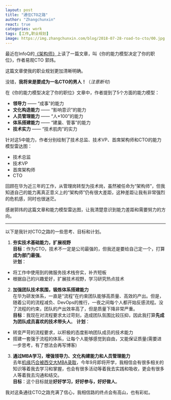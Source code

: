 ```yaml
---
layout: post
title: "通往CTO之路"
author: "Zhangchunxin"
react: true
categories: work
tags: [工作,职业规划]
image: https://img.zhangchunxin.com/blog/2018-07-28-road-to-cto/00.jpg
---
```


最近在InfoQ的[《架构师》](http://www.infoq.com/cn/minibooks/architect-201807)上读了一篇文章，叫《你的能力模型决定了你的职位》，作者易观CTO 郭炜。

这篇文章使我的职业规划更加清晰明确。

没错，**我将来是要成为一名CTO的男人！**（*注意断句*）

在《你的能力模型决定了你的职位》文章中，作者提到了5个方面的能力模型：

 - **领导力** —— “成事”的能力
 - **文化构造能力** —— “影响意识”的能力
 - **人员管理能力** —— “人*100”的能力
 - **体系搭建能力** —— “建巢、管事”的能力
 - **技术实力** —— “技术肌肉”的实力

针对这5中能力，作者分别绘制了技术总监、技术VP、首席架构师和CTO的能力模型雷达图：

 - 技术总监
    <div id="tv-radar-chart"></div>
 - 技术VP
    <div id="vp-radar-chart"></div>
 - 首席架构师
    <div id="ca-radar-chart"></div>
 - CTO
    <div id="cto-radar-chart"></div>

回顾在华为近三年的工作，从管理岗转型为技术岗，虽然被任命为“架构师”，但我知道自己的能力离真正意义上的“架构师”仍有很大差距，这种差距让我有非常强烈的危机感，同时也很迷茫。

感谢郭炜的这篇文章和能力模型雷达图，让我清楚意识到能力差距和需要努力的方向。

---

以下是我针对CTO之路的一些思考、目标和计划。

1. **夯实技术基础能力，扩展视野**  
**目标**：作为CTO，技术不一定是公司最强的，但我还是要给自己定一个，打算**成为部门最强**。  
**计划**：  
  - 将工作中使用到的微服务技术栈夯实，补齐短板
  - 根据自己的兴趣爱好，扩展技术视野，学习研究热点技术
  
2. **加强团队技术氛围，锻炼体系搭建能力**  
在华为研发体系，一直是“流程”在约束团队能够高质量、高效的产出。但是，随着公司的流程减负、DevOps的推行，一夜之间每个人都开始反感流程。没了流程的约束，团队的产出效率高了，但是质量下降非常严重。  
**目标**：我现在对流程要求太过苛刻，造成团队氛围比较压抑，因此我打算**先成为团队成员喜欢的技术带头人**。
**计划**：  
 - 转变严苛的流程要求，以积极的态度影响团队成员的技术能力
 - 搭建一套强于流程的体系，让每个人能够感觉到自由，又能保证质量(需要进一步思考，有了想法会再写博客)  

3. **通过MBA学习，增强领导力、文化构建能力和人员管理能力**   
去年[机缘巧合被西交大MBA录取](#)，今年9月即将开学，我相信会有很多相关的知识等着我去学习和掌握，也会有很多活动等着我去实践和吸收，更会有很多人等着我去沟通和结交。  
**目标**：这个目标就是**好好学习，好好参与，好好做人**。

我对这条通往CTO之路充满了信心，我相信路的终点会有高山，也有彩虹。


<script type="text/babel">
const {Radar, RadarChart, PolarGrid, Legend,
         PolarAngleAxis, PolarRadiusAxis} = Recharts;

const data = [
    { subject: '领导力', tv: 4, vp: 6, ca: 4, cto: 9 },
    { subject: '文化构造能力', tv: 2, vp: 5, ca: 3, cto: 9 },
    { subject: '人员管理能力', tv: 7, vp: 8, ca: 6, cto: 9 },
    { subject: '体系搭建能力', tv: 3, vp: 9, ca: 7, cto: 8 },
    { subject: '技术实力', tv: 7, vp: 8, ca: 9, cto: 8 },
];

const TVRadarChart = React.createClass({
	render () {
  	return (
    	<RadarChart width={450} height={350} data={data}>
          <PolarGrid />
          <PolarAngleAxis dataKey="subject" />
          <PolarRadiusAxis angle={90} domain={[0,10]} orientation="left" />
          <Radar name="技术总监" dataKey="tv" stroke="#8884d8" fill="#8884d8" fillOpacity={0.6} />
        </RadarChart>
    );
  }
})

const VPRadarChart = React.createClass({
	render () {
  	return (
    	<RadarChart width={450} height={350} data={data}>
          <PolarGrid />
          <PolarAngleAxis dataKey="subject" />
          <PolarRadiusAxis angle={90} domain={[0,10]} orientation="left" />
          <Radar name="技术VP" dataKey="vp" stroke="#8884d8" fill="#8884d8" fillOpacity={0.6} />
        </RadarChart>
    );
  }
})

const CARadarChart = React.createClass({
	render () {
  	return (
    	<RadarChart width={450} height={350} data={data}>
          <PolarGrid />
          <PolarAngleAxis dataKey="subject" />
          <PolarRadiusAxis angle={90} domain={[0,10]} orientation="left" />
          <Radar name="首席架构师" dataKey="ca" stroke="#8884d8" fill="#8884d8" fillOpacity={0.6} />
        </RadarChart>
    );
  }
})

const CTORadarChart = React.createClass({
	render () {
  	return (
    	<RadarChart width={450} height={350} data={data}>
          <PolarGrid />
          <PolarAngleAxis dataKey="subject" />
          <PolarRadiusAxis angle={90} domain={[0,10]} orientation="left" />
          <Radar name="CTO" dataKey="cto" stroke="#8884d8" fill="#8884d8" fillOpacity={0.6} />
        </RadarChart>
    );
  }
})

ReactDOM.render(
  <TVRadarChart />,
  document.getElementById('tv-radar-chart')
);
ReactDOM.render(
  <VPRadarChart />,
  document.getElementById('vp-radar-chart')
);
ReactDOM.render(
  <CARadarChart />,
  document.getElementById('ca-radar-chart')
);
ReactDOM.render(
  <CTORadarChart />,
  document.getElementById('cto-radar-chart')
);
</script>
